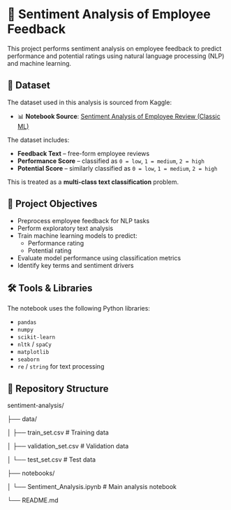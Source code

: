 # 🧠 Sentiment Analysis of Employee Feedback

This project performs sentiment analysis on employee feedback to predict performance and potential ratings using natural language processing (NLP) and machine learning.

## 📂 Dataset

The dataset used in this analysis is sourced from Kaggle:

- 📊 **Notebook Source**: [Sentiment Analysis of Employee Review (Classic ML)](https://www.kaggle.com/code/fiodarryzhykau/sentiment-analysis-of-employee-review-classic-ml/notebook)

The dataset includes:
- **Feedback Text** – free-form employee reviews
- **Performance Score** – classified as `0 = low`, `1 = medium`, `2 = high`
- **Potential Score** – similarly classified as `0 = low`, `1 = medium`, `2 = high`

This is treated as a **multi-class text classification** problem.

## 🧠 Project Objectives

- Preprocess employee feedback for NLP tasks
- Perform exploratory text analysis
- Train machine learning models to predict:
  - Performance rating
  - Potential rating
- Evaluate model performance using classification metrics
- Identify key terms and sentiment drivers

## 🛠️ Tools & Libraries

The notebook uses the following Python libraries:

- `pandas`
- `numpy`
- `scikit-learn`
- `nltk` / `spaCy`
- `matplotlib`
- `seaborn`
- `re` / `string` for text processing

## 📁 Repository Structure

sentiment-analysis/

├── data/

│ ├── train_set.csv # Training data

│ ├── validation_set.csv # Validation data

│ └── test_set.csv # Test data

├── notebooks/

│ └── Sentiment_Analysis.ipynb # Main analysis notebook

└── README.md
